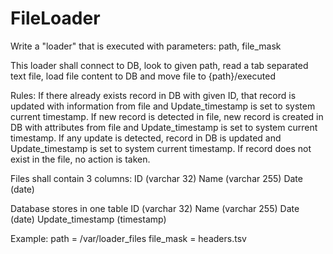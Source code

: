 
# FileLoader

Write a "loader" that is executed with parameters:
path, file_mask

This loader shall connect to DB, look to given path, read a tab separated text file, load file content to DB and move file to {path}/executed

Rules:
If there already exists record in DB with given ID, that record is updated with information from file and Update_timestamp is set to system current timestamp.
If new record is detected in file, new record is created in DB with attributes from file and Update_timestamp is set to system current timestamp.
If any update is detected, record in DB is updated and Update_timestamp is set to system current timestamp.
If record does not exist in the file, no action is taken.

Files shall contain 3 columns:
ID (varchar 32)
Name (varchar 255)
Date (date)

Database stores in one table
ID (varchar 32)
Name (varchar 255)
Date (date)
Update_timestamp (timestamp)

Example:
path = /var/loader_files
file_mask = headers.tsv

